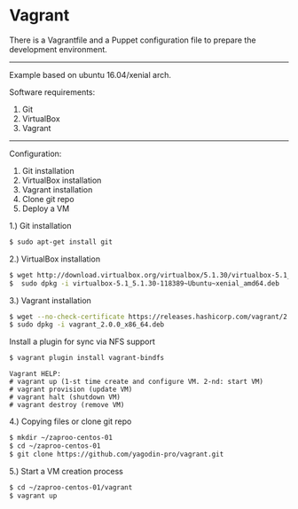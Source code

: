 # Vagrant

There is a Vagrantfile and a Puppet configuration file to prepare the development environment.

____________________________________________________________________________________________________________

Example based on ubuntu 16.04/xenial arch.

Software requirements:
1. Git
2. VirtualBox
3. Vagrant

____________________________________________________________________________________________________________

Configuration:
1. Git installation
2. VirtualBox installation
3. Vagrant installation
4. Clone git repo
5. Deploy a VM

1.) Git installation
```sh
$ sudo apt-get install git
```
2.) VirtualBox installation
```sh
$ wget http://download.virtualbox.org/virtualbox/5.1.30/virtualbox-5.1_5.1.30-118389~Ubuntu~xenial_amd64.deb
$  sudo dpkg -i virtualbox-5.1_5.1.30-118389~Ubuntu~xenial_amd64.deb
```
3.) Vagrant installation
```sh
$ wget --no-check-certificate https://releases.hashicorp.com/vagrant/2.0.0/vagrant_2.0.0_x86_64.deb
$ sudo dpkg -i vagrant_2.0.0_x86_64.deb
```
Install a plugin for sync via NFS support
```sh
$ vagrant plugin install vagrant-bindfs
```

    Vagrant HELP:
    # vagrant up (1-st time create and configure VM. 2-nd: start VM)
    # vagrant provision (update VM)
    # vagrant halt (shutdown VM)
    # vagrant destroy (remove VM)

4.) Copying files or clone git repo
```sh
$ mkdir ~/zaproo-centos-01
$ cd ~/zaproo-centos-01
$ git clone https://github.com/yagodin-pro/vagrant.git 
```
 
5.) Start a VM creation process
```sh
$ cd ~/zaproo-centos-01/vagrant
$ vagrant up
```

